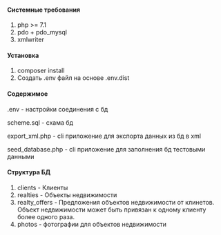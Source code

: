 #### Системные требования
1. php >= 7.1
2. pdo + pdo_mysql
3. xmlwriter

#### Установка
1. composer install
2. Создать .env файл на основе .env.dist

#### Содержимое 
.env - настройки соединения с бд

scheme.sql - схама бд

export_xml.php - cli приложение для экспорта данных из бд в xml
 
seed_database.php - cli приложение для заполнения бд тестовыми данными


#### Структура БД

1. clients - Клиенты
2. realties - Объекты недвижимости
3. realty_offers - Предложения объектов недвижимости от клинетов. Объект недвижимости может быть привязан к одному клиенту более одного раза.  
4. photos - фотографии для объектов недвижимости
